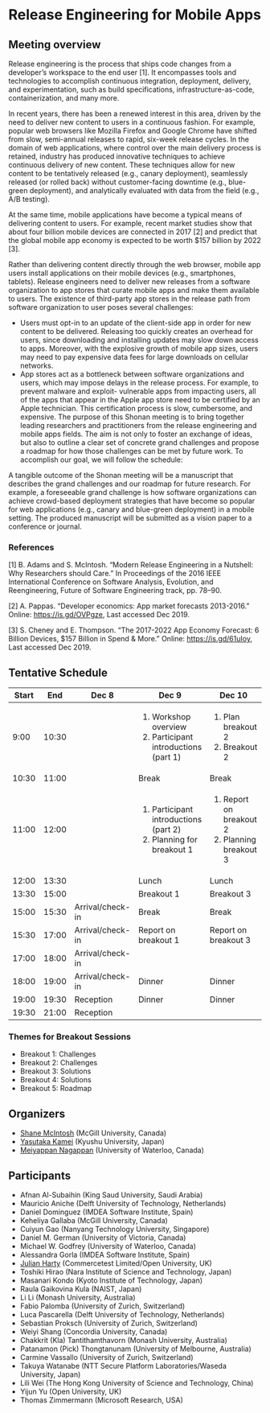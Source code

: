 # Release Engineering for Mobile Apps
## Meeting overview 
Release engineering is the process that ships code changes from a developer’s workspace to the end user [1]. It encompasses tools and technologies to accomplish continuous integration, deployment, delivery, and experimentation, such as build specifications, infrastructure-as-code, containerization, and many more.

In recent years, there has been a renewed interest in this area, driven by the need to deliver new content to users in a continuous fashion. For example, popular web browsers like Mozilla Firefox and Google Chrome have shifted from slow, semi-annual releases to rapid, six-week release cycles. In the domain of web applications, where control over the main delivery process is retained, industry has produced innovative techniques to achieve continuous delivery of new content. These techniques allow for new content to be tentatively released (e.g., canary deployment), seamlessly released (or rolled back) without customer-facing downtime (e.g., blue- green deployment), and analytically evaluated with data from the field (e.g., A/B testing).

At the same time, mobile applications have become a typical means of delivering content to users. For example, recent market studies show that about four billion mobile devices are connected in 2017 [2] and predict that the global mobile app economy is expected to be worth $157 billion by 2022 [3].

Rather than delivering content directly through the web browser, mobile app users install applications on their mobile devices (e.g., smartphones, tablets). Release engineers need to deliver new releases from a software organization to app stores that curate mobile apps and make them available to users. The existence of third-party app stores in the release path from software organization to user poses several challenges:

- Users must opt-in to an update of the client-side app in order for new content to be delivered. Releasing too quickly creates an overhead for users, since downloading and installing updates may slow down access to apps. Moreover, with the explosive growth of mobile app sizes, users may need to pay expensive data fees for large downloads on cellular networks.
- App stores act as a bottleneck between software organizations and users, which may impose delays in the release process. For example, to prevent malware and exploit- vulnerable apps from impacting users, all of the apps that appear in the Apple app store need to be certified by an Apple technician. This certification process is slow, cumbersome, and expensive.
The purpose of this Shonan meeting is to bring together leading researchers and practitioners from the release engineering and mobile apps fields. The aim is not only to foster an exchange of ideas, but also to outline a clear set of concrete grand challenges and propose a roadmap for how those challenges can be met by future work. To accomplish our goal, we will follow the schedule:

A tangible outcome of the Shonan meeting will be a manuscript that describes the grand challenges and our roadmap for future research. For example, a foreseeable grand challenge is how software organizations can achieve crowd-based deployment strategies that have become so popular for web applications (e.g., canary and blue-green deployment) in a mobile setting. The produced manuscript will be submitted as a vision paper to a conference or journal.

### References
[1] B. Adams and S. McIntosh. “Modern Release Engineering in a Nutshell: Why Researchers should Care.” In Proceedings of the 2016 IEEE International Conference on Software Analysis, Evolution, and Reengineering, Future of Software Engineering track, pp. 78–90.

[2] A. Pappas. “Developer economics: App market forecasts 2013-2016.” Online:  https://is.gd/OVPgze, Last accessed Dec 2019.

[3] S. Cheney and E. Thompson. “The 2017-2022 App Economy Forecast: 6 Billion Devices, $157 Billion in Spend & More.” Online: https://is.gd/61uIoy, Last accessed Dec 2019.

## Tentative Schedule

| Start | End   | Dec 8  | Dec 9  | Dec 10 | Dec 11 | Dec 12 |
| ----- | ----- | ------ | ------ | ------ | ------ | ------ |
| 9:00  | 10:30 | | <ol><li>Workshop overview</li><li>Participant introductions (part 1)</li></ol> | <ol><li>Plan breakout 2</li><li>Breakout 2</li></ol> | <ol><li>Plan breakout 4</li><li>Breakout 4</li></ol> | <ol><li>Plan breakout 5</li><li>Breakout 5</li></ul> |
| 10:30 | 11:00 | |  Break |  Break | Break | Break |
| 11:00 | 12:00 | | <ol><li>Participant introductions (part 2)</li><li>Planning for breakout 1</li></ol> | <ol><li>Report on breakout 2</li><li>Planning breakout 3</li></ol> | <ol><li>Report on breakout 4</li><li>Excursion details</li></ol> | <ol><li>Finalize roadmap</li><li>Firm up future plans</li><li>Meeting closing</li></ol> |
| 12:00 | 13:30 | | Lunch | Lunch | Lunch | Lunch |
| 13:30 | 15:00 | | Breakout 1 | Breakout 3 | Excursion | Departure |
| 15:00 | 15:30 | Arrival/check-in | Break | Break | Excursion | |
| 15:30 | 17:00 | Arrival/check-in | Report on breakout 1 | Report on breakout 3 | Excursion | |
| 17:00 | 18:00 | Arrival/check-in | | | Excursion | |
| 18:00 | 19:00 | Arrival/check-in | Dinner | Dinner | Dinner | |
| 19:00 | 19:30 | Reception | Dinner | Dinner | Dinner | |
| 19:30 | 21:00 | Reception | | | | |

### Themes for Breakout Sessions

* Breakout 1: Challenges
* Breakout 2: Challenges
* Breakout 3: Solutions
* Breakout 4: Solutions
* Breakout 5: Roadmap

## Organizers
- [Shane McIntosh](http://rebels.ece.mcgill.ca/) (McGill University, Canada)
- [Yasutaka Kamei](https://posl.ait.kyushu-u.ac.jp/~kamei/) (Kyushu University, Japan)
- [Meiyappan Nagappan](https://cs.uwaterloo.ca/~m2nagapp/) (University of Waterloo, Canada)

## Participants
- Afnan Al-Subaihin (King Saud University, Saudi Arabia)
- Mauricio Aniche (Delft University of Technology, Netherlands)
- Daniel Dominguez (IMDEA Software Institute, Spain)
- Keheliya Gallaba (McGill University, Canada)
- Cuiyun Gao (Nanyang Technology University, Singapore)
- Daniel M. German (University of Victoria, Canada)
- Michael W. Godfrey (University of Waterloo, Canada)
- Alessandra Gorla (IMDEA Software Institute, Spain)
- [Julian Harty](https://github.com/julianharty) (Commercetest Limited/Open University, UK)
- Toshiki Hirao (Nara Institute of Science and Technology, Japan)
- Masanari Kondo (Kyoto Institute of Technology, Japan)
- Raula Gaikovina Kula (NAIST, Japan)
- Li Li (Monash University, Australia)
- Fabio Palomba (University of Zurich, Switzerland)
- Luca Pascarella (Delft University of Technology, Netherlands)
- Sebastian Proksch (University of Zurich, Switzerland)
- Weiyi Shang (Concordia University, Canada)
- Chakkrit (Kla) Tantithamthavorn (Monash University, Australia)
- Patanamon (Pick) Thongtanunam (University of Melbourne, Australia)
- Carmine Vassallo (University of Zurich, Switzerland)
- Takuya Watanabe (NTT Secure Platform Laboratories/Waseda University, Japan)
- Lili Wei (The Hong Kong University of Science and Technology, China)
- Yijun Yu (Open University, UK)
- Thomas Zimmermann (Microsoft Research, USA)
